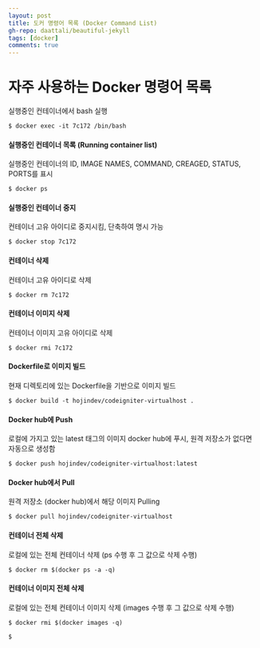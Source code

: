 ```yaml
---  
layout: post
title: 도커 명령어 목록 (Docker Command List)
gh-repo: daattali/beautiful-jekyll
tags: [docker]
comments: true
---  
```


# 자주 사용하는 Docker 명령어 목록 

실행중인 컨테이너에서 bash 실행
```shell
$ docker exec -it 7c172 /bin/bash
```
  
#### 실행중인 컨테이너 목록 (Running container list)  
실행중인 컨테이너의 ID, IMAGE NAMES, COMMAND, CREAGED, STATUS, PORTS를 표시
```shell
$ docker ps
```
  
#### 실행중인 컨테이너 중지  
컨테이너 고유 아이디로 중지시킴, 단축하여 명시 가능
```shell
$ docker stop 7c172
```
  
#### 컨테이너 삭제  
컨테이너 고유 아이디로 삭제
```shell
$ docker rm 7c172
```
  
#### 컨테이너 이미지 삭제  
컨테이너 이미지 고유 아이디로 삭제
```shell
$ docker rmi 7c172
```
  
#### Dockerfile로 이미지 빌드  
현재 디렉토리에 있는 Dockerfile을 기반으로 이미지 빌드
```shell
$ docker build -t hojindev/codeigniter-virtualhost .
```
  
#### Docker hub에 Push  
로컬에 가지고 있는 latest 태그의 이미지 docker hub에 푸시, 원격 저장소가 없다면 자동으로 생성함
```shell
$ docker push hojindev/codeigniter-virtualhost:latest
```
  
#### Docker hub에서 Pull  
원격 저장소 (docker hub)에서 해당 이미지 Pulling
```shell
$ docker pull hojindev/codeigniter-virtualhost
```
  
#### 컨테이너 전체 삭제  
로컬에 있는 전체 컨테이너 삭제 (ps 수행 후 그 값으로 삭제 수행)
```shell
$ docker rm $(docker ps -a -q)
```
  
#### 컨테이너 이미지 전체 삭제  
로컬에 있는 전체 컨테이너 이미지 삭제 (images 수행 후 그 값으로 삭제 수행)  
```shell
$ docker rmi $(docker images -q)
```

```shell
$ 
```
